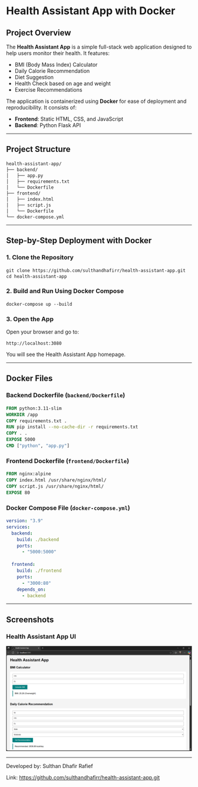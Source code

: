 # Health Assistant App with Docker

## Project Overview

The **Health Assistant App** is a simple full-stack web application designed to help users monitor their health. It features:

* BMI (Body Mass Index) Calculator
* Daily Calorie Recommendation
* Diet Suggestion
* Health Check based on age and weight
* Exercise Recommendations

The application is containerized using **Docker** for ease of deployment and reproducibility. It consists of:

* **Frontend**: Static HTML, CSS, and JavaScript
* **Backend**: Python Flask API

---

## Project Structure

```
health-assistant-app/
├── backend/
│   ├── app.py
│   ├── requirements.txt
│   └── Dockerfile
├── frontend/
│   ├── index.html
│   ├── script.js
│   └── Dockerfile
└── docker-compose.yml
```

---

## Step-by-Step Deployment with Docker

### 1. Clone the Repository

```
git clone https://github.com/sulthandhafirr/health-assistant-app.git
cd health-assistant-app
```

### 2. Build and Run Using Docker Compose

```
docker-compose up --build
```

### 3. Open the App

Open your browser and go to:

```
http://localhost:3080
```

You will see the Health Assistant App homepage.

---

## Docker Files

### Backend Dockerfile (`backend/Dockerfile`)

```dockerfile
FROM python:3.11-slim
WORKDIR /app
COPY requirements.txt .
RUN pip install --no-cache-dir -r requirements.txt
COPY . .
EXPOSE 5000
CMD ["python", "app.py"]
```

### Frontend Dockerfile (`frontend/Dockerfile`)

```dockerfile
FROM nginx:alpine
COPY index.html /usr/share/nginx/html/
COPY script.js /usr/share/nginx/html/
EXPOSE 80
```

### Docker Compose File (`docker-compose.yml`)

```yaml
version: "3.9"
services:
  backend:
    build: ./backend
    ports:
      - "5000:5000"

  frontend:
    build: ./frontend
    ports:
      - "3000:80"
    depends_on:
      - backend
```

---

## Screenshots

### Health Assistant App UI

![Health Assistant App UI](screenshot/ui.png)

---
Developed by: Sulthan Dhafir Rafief

Link: https://github.com/sulthandhafirr/health-assistant-app.git
